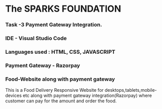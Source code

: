 # The SPARKS FOUNDATION
### Task -3 Payment Gateway Integration.

### IDE - Visual Studio Code
### Languages used : HTML, CSS, JAVASCRIPT
### Payment Gateway - Razorpay

### Food-Website along with payment gateway

This is a Food Delivery Responsive Website for desktops,tablets,mobile-devices etc along with
payment gateway integration(Razorpay) where customer can pay for the amount and order the food.

